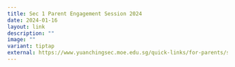 ```yaml
---
title: Sec 1 Parent Engagement Session 2024
date: 2024-01-16
layout: link
description: ""
image: ""
variant: tiptap
external: https://www.yuanchingsec.moe.edu.sg/quick-links/for-parents/sec1pes2024/
---
```


